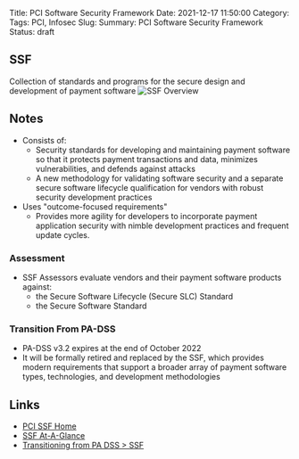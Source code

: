 Title: PCI Software Security Framework
Date: 2021-12-17 11:50:00
Category: 
Tags: PCI, Infosec
Slug: 
Summary: PCI Software Security Framework
Status: draft


## SSF
Collection of standards and programs for the secure design and development of payment software
![SSF Overview](/images/pci-ssf/1.png)

## Notes
* Consists of:
    * Security standards for developing and maintaining payment software so that it protects payment transactions and data, minimizes vulnerabilities, and defends against attacks
    * A new methodology for validating software security and a separate secure software lifecycle qualification for vendors with robust security development practices
* Uses "outcome-focused requirements"
    * Provides more agility for developers to incorporate payment application security with nimble development practices and frequent update cycles.

### Assessment
* SSF Assessors evaluate vendors and their payment software products against:
    * the Secure Software Lifecycle (Secure SLC) Standard 
    * the Secure Software Standard

### Transition From PA-DSS
* PA-DSS v3.2 expires at the end of October 2022
* It will be formally retired and replaced by the SSF, which provides modern requirements that support a broader array of payment software types, technologies, and development methodologies

## Links
* [PCI SSF Home](https://blog.pcisecuritystandards.org/topic/software-security-framework)
* [SSF At-A-Glance](https://www.pcisecuritystandards.org/documents/SSF_At-a-Glance.pdf?agreement=true&time=1639770653167)
* [Transitioning from PA DSS > SSF](https://www.pcisecuritystandards.org/document_library?category=sware_sec&subcategory=sware_sec_ss_gg)

